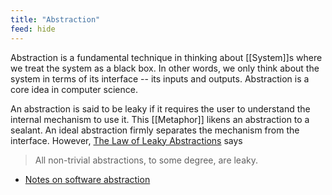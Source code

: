 ```yaml
---
title: "Abstraction"
feed: hide
---
```


Abstraction is a fundamental technique in thinking about [[System]]s where we treat the system as a black box. In other words, we only think about the system in terms of its interface -- its inputs and outputs. Abstraction is a core idea in computer science. 

An abstraction is said to be leaky if it requires the user to understand the internal mechanism to use it. This [[Metaphor]] likens an abstraction to a sealant. An ideal abstraction firmly separates the mechanism from the interface. However, [The Law of Leaky Abstractions](https://www.joelonsoftware.com/2002/11/11/the-law-of-leaky-abstractions/) says

> All non-trivial abstractions, to some degree, are leaky.


* [Notes on software abstraction](https://oh4.co/site/on-abstraction.html)